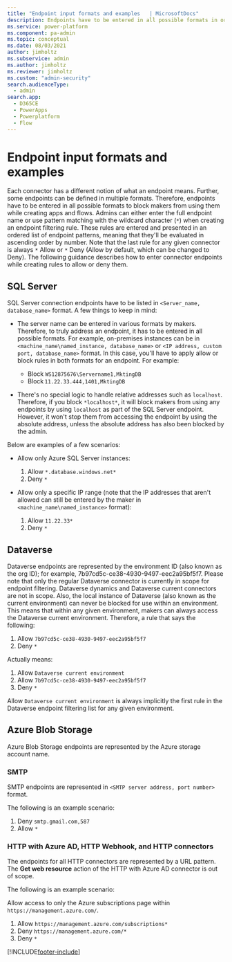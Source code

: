 ```yaml
---
title: "Endpoint input formats and examples   | MicrosoftDocs"
description: Endpoints have to be entered in all possible formats in order to block makers from using them while creating apps and flows.
ms.service: power-platform
ms.component: pa-admin
ms.topic: conceptual
ms.date: 08/03/2021
author: jimholtz
ms.subservice: admin
ms.author: jimholtz
ms.reviewer: jimholtz
ms.custom: "admin-security"
search.audienceType: 
  - admin
search.app:
  - D365CE
  - PowerApps
  - Powerplatform
  - Flow
---
```


# Endpoint input formats and examples 

Each connector has a different notion of what an endpoint means. Further, some endpoints can be defined in multiple formats. Therefore, endpoints have to be entered in all possible formats to block makers from using them while creating apps and flows. Admins can either enter the full endpoint name or use pattern matching with the wildcard character (`*`) when creating an endpoint filtering rule. These rules are entered and presented in an ordered list of endpoint patterns, meaning that they'll be evaluated in ascending order by number. Note that the last rule for any given connector is always `*` Allow or `*` Deny (Allow by default, which can be changed to Deny). The following guidance describes how to enter connector endpoints while creating rules to allow or deny them. 

## SQL Server 

SQL Server connection endpoints have to be listed in `<Server_name, database_name>` format. A few things to keep in mind: 

- The server name can be entered in various formats by makers. Therefore, to truly address an endpoint, it has to be entered in all possible formats. For example, on-premises instances can be in `<machine_name\named_instance, database_name>` or `<IP address, custom port, database_name>` format. In this case, you'll have to apply allow or block rules in both formats for an endpoint. For example:
  - Block `WS12875676\Servername1,MktingDB` 
  - Block `11.22.33.444,1401,MktingDB`

- There's no special logic to handle relative addresses such as `localhost`. Therefore, if you block `*localhost*`, it will block makers from using any endpoints by using `localhost` as part of the SQL Server endpoint. However, it won't stop them from accessing the endpoint by using the absolute address, unless the absolute address has also been blocked by the admin. 

Below are examples of a few scenarios: 

- Allow only Azure SQL Server instances: 
  1. Allow `*.database.windows.net*` 
  2. Deny `*`

- Allow only a specific IP range (note that the IP addresses that aren't allowed can still be entered by the maker in `<machine_name\named_instance>` format): 
  1. Allow `11.22.33*` 
  2. Deny `*`

## Dataverse 

Dataverse endpoints are represented by the environment ID (also known as the org ID); for example, 7b97cd5c-ce38-4930-9497-eec2a95bf5f7. Please note that only the regular Dataverse connector is currently in scope for endpoint filtering. Dataverse dynamics and Dataverse current connectors are not in scope. Also, the local instance of Dataverse (also known as the current environment) can never be blocked for use within an environment. This means that within any given environment, makers can always access the Dataverse current environment. Therefore, a rule that says the following:

1. Allow `7b97cd5c-ce38-4930-9497-eec2a95bf5f7`
2. Deny `*`

Actually means:
1. Allow `Dataverse current environment`
2. Allow `7b97cd5c-ce38-4930-9497-eec2a95bf5f7`
3. Deny `*`

Allow `Dataverse current environment` is always implicitly the first rule in the Dataverse endpoint filtering list for any given environment.

## Azure Blob Storage 

Azure Blob Storage endpoints are represented by the Azure storage account name. 

### SMTP 

SMTP endpoints are represented in `<SMTP server address, port number>` format. 

The following is an example scenario: 

1. Deny `smtp.gmail.com,587` 
2. Allow `*`

### HTTP with Azure AD, HTTP Webhook, and HTTP connectors 

The endpoints for all HTTP connectors are represented by a URL pattern. The **Get web resource** action of the HTTP with Azure AD connector is out of scope. 

The following is an example scenario: 

Allow access to only the Azure subscriptions page within `https://management.azure.com/`.

1. Allow `https://management.azure.com/subscriptions*`
2. Deny `https://management.azure.com/*` 
3. Deny `*`


[!INCLUDE[footer-include](../includes/footer-banner.md)]
